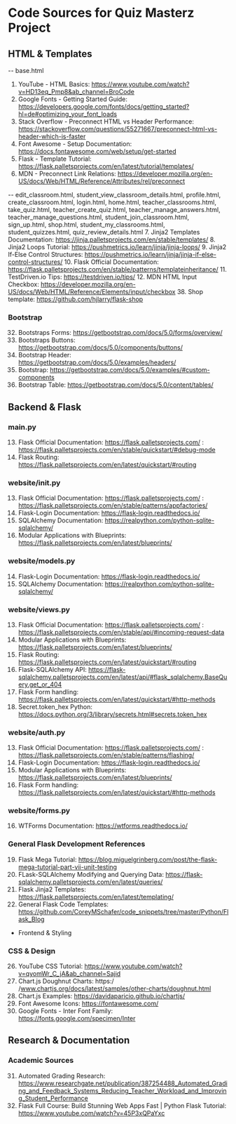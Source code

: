 # Code Sources for Quiz Masterz Project

## HTML & Templates

-- base.html
1. YouTube - HTML Basics: https://www.youtube.com/watch?v=HD13eq_Pmp8&ab_channel=BroCode
2. Google Fonts - Getting Started Guide: https://developers.google.com/fonts/docs/getting_started?hl=de#optimizing_your_font_loads
3. Stack Overflow - Preconnect HTML vs Header Performance: https://stackoverflow.com/questions/55271667/preconnect-html-vs-header-which-is-faster
4. Font Awesome - Setup Documentation: https://docs.fontawesome.com/web/setup/get-started
5. Flask - Template Tutorial: https://flask.palletsprojects.com/en/latest/tutorial/templates/
6. MDN - Preconnect Link Relations: https://developer.mozilla.org/en-US/docs/Web/HTML/Reference/Attributes/rel/preconnect

-- edit_classroom.html, student_view_classroom_details.html, profile.html, create_classroom.html, login.html, home.html, teacher_classrooms.html, take_quiz.html, teacher_create_quiz.html, teacher_manage_answers.html, teacher_manage_questions.html, student_join_classroom.html, sign_up.html, shop.html, student_my_classrooms.html, student_quizzes.html, quiz_review_details.html
7. Jinja2 Templates Documentation: https://jinja.palletsprojects.com/en/stable/templates/
8. Jinja2 Loops Tutorial: https://pushmetrics.io/learn/jinja/jinja-loops/
9. Jinja2 If-Else Control Structures: https://pushmetrics.io/learn/jinja/jinja-if-else-control-structures/
10. Flask Official Documentation: https://flask.palletsprojects.com/en/stable/patterns/templateinheritance/
11. TestDriven.io Tips: https://testdriven.io/tips/
12. MDN HTML Input Checkbox: https://developer.mozilla.org/en-US/docs/Web/HTML/Reference/Elements/input/checkbox
38. Shop template: https://github.com/hjlarry/flask-shop


### Bootstrap
32. Bootstraps Forms: https://getbootstrap.com/docs/5.0/forms/overview/ 
33. Bootstraps Buttons: https://getbootstrap.com/docs/5.0/components/buttons/
34. Bootstrap Header: https://getbootstrap.com/docs/5.0/examples/headers/
35. Bootstrap: https://getbootstrap.com/docs/5.0/examples/#custom-components
36. Bootstrap Table: https://getbootstrap.com/docs/5.0/content/tables/


## Backend & Flask

### main.py
13. Flask Official Documentation: https://flask.palletsprojects.com/ : https://flask.palletsprojects.com/en/stable/quickstart/#debug-mode
18. Flask Routing: https://flask.palletsprojects.com/en/latest/quickstart/#routing

### website/__init__.py
13. Flask Official Documentation: https://flask.palletsprojects.com/ : https://flask.palletsprojects.com/en/stable/patterns/appfactories/
14. Flask-Login Documentation: https://flask-login.readthedocs.io/
15. SQLAlchemy Documentation: https://realpython.com/python-sqlite-sqlalchemy/
17. Modular Applications with Blueprints: https://flask.palletsprojects.com/en/latest/blueprints/

### website/models.py
14. Flask-Login Documentation: https://flask-login.readthedocs.io/
15. SQLAlchemy Documentation: https://realpython.com/python-sqlite-sqlalchemy/


### website/views.py
13. Flask Official Documentation: https://flask.palletsprojects.com/ : https://flask.palletsprojects.com/en/stable/api/#incoming-request-data
17. Modular Applications with Blueprints: https://flask.palletsprojects.com/en/latest/blueprints/
18. Flask Routing: https://flask.palletsprojects.com/en/latest/quickstart/#routing
21. Flask-SQLAlchemy API: https://flask-sqlalchemy.palletsprojects.com/en/latest/api/#flask_sqlalchemy.BaseQuery.get_or_404
22. Flask Form handling: https://flask.palletsprojects.com/en/latest/quickstart/#http-methods
25. Secret.token_hex Python: https://docs.python.org/3/library/secrets.html#secrets.token_hex

### website/auth.py
13. Flask Official Documentation: https://flask.palletsprojects.com/ : https://flask.palletsprojects.com/en/stable/patterns/flashing/
14. Flask-Login Documentation: https://flask-login.readthedocs.io/
17. Modular Applications with Blueprints: https://flask.palletsprojects.com/en/latest/blueprints/
22. Flask Form handling: https://flask.palletsprojects.com/en/latest/quickstart/#http-methods

### website/forms.py
16. WTForms Documentation: https://wtforms.readthedocs.io/

### General Flask Development References
19. Flask Mega Tutorial: https://blog.miguelgrinberg.com/post/the-flask-mega-tutorial-part-vii-unit-testing
20. FLask-SQLAlchemy Modifying and Querying Data: https://flask-sqlalchemy.palletsprojects.com/en/latest/queries/
23. Flask Jinja2 Templates: https://flask.palletsprojects.com/en/latest/templating/
24. General Flask Code Templates: https://github.com/CoreyMSchafer/code_snippets/tree/master/Python/Flask_Blog

- Frontend & Styling

### CSS & Design
26. YouTube CSS Tutorial: https://www.youtube.com/watch?v=qyomWr_C_jA&ab_channel=Sajid
27. Chart.js Doughnut Charts: https:/ /www.chartjs.org/docs/latest/samples/other-charts/doughnut.html
28. Chart.js Examples: https://davidaparicio.github.io/chartjs/
29. Font Awesome Icons: https://fontawesome.com/
30. Google Fonts - Inter Font Family: https://fonts.google.com/specimen/Inter

## Research & Documentation

### Academic Sources
31. Automated Grading Research: https://www.researchgate.net/publication/387254488_Automated_Grading_and_Feedback_Systems_Reducing_Teacher_Workload_and_Improving_Student_Performance
37. Flask Full Course: Build Stunning Web Apps Fast | Python Flask Tutorial: https://www.youtube.com/watch?v=45P3xQPaYxc

